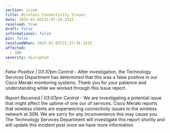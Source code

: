 ```yaml
---
section: issue
title: Wireless Connectivity Issues
date: 2025-01-02T21:07:34.331Z
resolved: true
draft: false
informational: false
pin: false
resolvedWhen: 2025-01-02T21:37:34.333Z
affected:
  - 30N
severity: disrupted
---
```

*False Positive | 03:37pm Central* - After investigation, the Technology Services Department has determined that this was a false positive in our Cisco Meraki monitoring systems. Thank you for your patience and understanding while we worked through this issue report.

*Report Received | 03:07pm Central* - We are investigating a potential issue that might affect the uptime of one our of services. Cisco Meraki reports that wireless clients are experiencing connectivity issues to the wireless network at 30N. We are sorry for any inconvenience this may cause you. The Technology Services Department will investigate this report shortly and will update this incident post once we have more information.